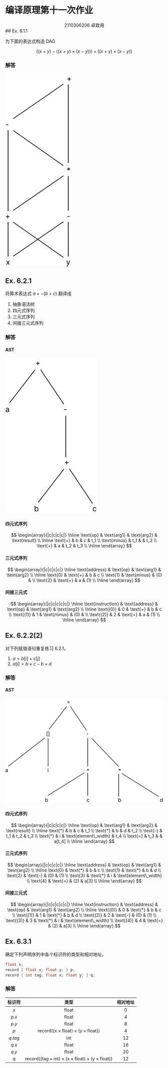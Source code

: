# 编译原理第十一次作业

<center>
  2110306206 卓致用
</center>
## Ex. 6.1.1

为下面的表达式构造 DAG

$$((x+y) - ((x+y) \times (x-y))) + ((x+y) \times (x-y))$$

### 解答

![ex_6_1_1](./answer-11-arthals.assets/ex_6_1_1.svg)

## Ex. 6.2.1

将算术表达式 $a + -(b + c)$ 翻译成

1. 抽象语法树
2. 四元式序列
3. 三元式序列
4. 间接三元式序列

### 解答

#### AST

![ex_6_2_1_ast](./answer-11-arthals.assets/ex_6_2_1_ast.svg)

#### 四元式序列

$$
\begin{array}{|c|c|c|c|}
\hline
\text{op} & \text{arg1} & \text{arg2} & \text{result} \\
\hline
\text{+} & b & c & t_1 \\
\text{minus} & t_1 & & t_2 \\
\text{+} & a & t_2 & t_3 \\
\hline
\end{array}
$$

#### 三元式序列

$$
\begin{array}{|c|c|c|c|}
\hline
\text{address} & \text{op} & \text{arg1} & \text{arg2} \\
\hline
\text{0} & \text{+} & b & c \\
\text{1} & \text{minus} & (0) & \\
\text{2} & \text{+} & a & (1) \\
\hline
\end{array}
$$

#### 间接三元式

$$
\begin{array}{|c|c|c|c|c|}
\hline
\text{instruction} & \text{address} & \text{op} & \text{arg1} & \text{arg2} \\
\hline
\text{(0)} & 0 & \text{+} & b & c \\
\text{(1)} & 1 & \text{minus} & (0) & \\
\text{(2)} & 2 & \text{+} & a & (1) \\
\hline
\end{array}
$$

## Ex. 6.2.2(2)

对下列赋值语句重复练习 6.2.1。

1. $a = b[i] + c[j]$
2. $a[i] = b \times c - b \times d$

### 解答

#### AST

![ex_6_2_2_ast](./answer-11-arthals.assets/ex_6_2_2_ast.svg)

#### 四元式序列

$$
\begin{array}{|c|c|c|c|}
\hline
\text{op} & \text{arg1} & \text{arg2} & \text{result} \\
\hline
\text{*} & b & c & t_1 \\
\text{*} & b & d & t_2 \\
\text{-} & t_1 & t_2 & t_3 \\
\text{*} & i & \text{element\_width} & t_4 \\
\text{=} & t_3 & & a[t_4] \\
\hline
\end{array}
$$

#### 三元式序列

$$
\begin{array}{|c|c|c|c|}
\hline
\text{address} & \text{op} & \text{arg1} & \text{arg2} \\
\hline
\text{0} & \text{*} & b & c \\
\text{1} & \text{*} & b & d \\
\text{2} & \text{-} & (0) & (1) \\
\text{3} & \text{*} & i & \text{element\_width} \\
\text{4} & \text{=} & (2) & a[3] \\
\hline
\end{array}
$$

#### 间接三元式

$$
\begin{array}{|c|c|c|c|c|}
\hline
\text{instruction} & \text{address} & \text{op} & \text{arg1} & \text{arg2} \\
\hline
\text{(0)} & 0 & \text{*} & b & c \\
\text{(1)} & 1 & \text{*} & b & d \\
\text{(2)} & 2 & \text{-} & (0) & (1) \\
\text{(3)} & 3 & \text{*} & i & \text{element\_width} \\
\text{(4)} & 4 & \text{=} & (2) & a[3] \\
\hline
\end{array}
$$

## Ex. 6.3.1

确定下列声明序列中各个标识符的类型和相对地址。

```c
float x;
record { float x; float y; } p;
record { int tag; float x; float y; } q;
```

### 解答

| 标识符 | 类型 | 相对地址|
| :----: | :----: | :----: |
| $x$ | $\text{float}$ | 0 |
| $p.x$ | $\text{float}$ | 4 |
| $p.y$ | $\text{float}$ | 8 |
| $p$ | $\text{record((x} \times \text{float)} \times \text{(y} \times \text{float))}$ | 4 |
| $q.tag$ | $\text{int}$ | 12 |
| $q.x$ | $\text{float}$ | 16 |
| $q.y$ | $\text{float}$ | 20 |
| $q$ | $\text{record((tag} \times \text{int)} \times \text{(x} \times \text{float)} \times \text{(y} \times \text{float))}$ | 12 |